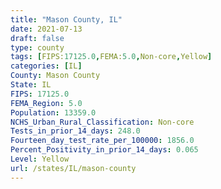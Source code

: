 ```yaml
---
title: "Mason County, IL"
date: 2021-07-13
draft: false
type: county
tags: [FIPS:17125.0,FEMA:5.0,Non-core,Yellow]
categories: [IL]
County: Mason County
State: IL
FIPS: 17125.0
FEMA_Region: 5.0
Population: 13359.0
NCHS_Urban_Rural_Classification: Non-core
Tests_in_prior_14_days: 248.0
Fourteen_day_test_rate_per_100000: 1856.0
Percent_Positivity_in_prior_14_days: 0.065
Level: Yellow
url: /states/IL/mason-county
---
```



